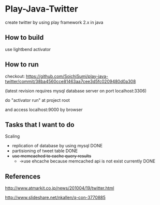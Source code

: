 # Play-Java-Twitter

create twitter by using play framework 2.x in java

## How to build 
use lightbend activator


## How to run 

checkout: https://github.com/SoichiSumi/play-java-twitter/commit/38ba4560cce81463aa7cee3d5fc0209480d0a308

(latest revision requires mysql database server on port localhost:3306)

do "activator run" at project root

and access localhost:9000 by browser

## Tasks that I want to do
Scaling
* replication of database by using mysql DONE
* partisioning of tweet table DONE
* ~~use memcached to cache query results~~ 
  * →use ehcache because memcached api is not exist currently DONE

## References
http://www.atmarkit.co.jp/news/201004/19/twitter.html

http://www.slideshare.net/nkallen/q-con-3770885
